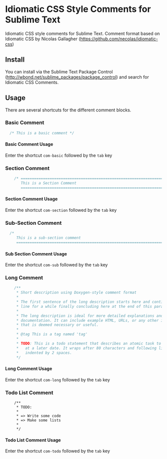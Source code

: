Idiomatic CSS Style Comments for Sublime Text
=============================================

Idiomatic CSS style comments for Sublime Text.  Comment format based on Idiomatic CSS by Nicolas Gallagher (https://github.com/necolas/idiomatic-css)

## Install

You can install via the Sublime Text Package Control (http://wbond.net/sublime_packages/package_control) and search for Idiomatic CSS Comments.

## Usage

There are several shortcuts for the different comment blocks.

### Basic Comment
``` css
  /* This is a basic comment */
```
#### Basic Comment Usage

Enter the shortcut `com-basic` followed by the `tab` key

### Section Comment

``` css
	/* ==========================================================================
   	   This is a Section Comment
       ========================================================================== */
```

#### Section Comment Usage

Enter the shortcut `com-section` followed by the `tab` key

### Sub-Section Comment
``` css
  /*
     This is a sub-section comment
     ========================================================================== */
```
#### Sub Section Comment Usage

Enter the shortcut `com-sub` followed by the `tab` key

### Long Comment

``` css
	/**
	 * Short description using Doxygen-style comment format
	 *
	 * The first sentence of the long description starts here and continues on this
	 * line for a while finally concluding here at the end of this paragraph.
	 *
	 * The long description is ideal for more detailed explanations and
	 * documentation. It can include example HTML, URLs, or any other information
	 * that is deemed necessary or useful.
	 *
	 * @tag This is a tag named 'tag'
	 *
	 * TODO: This is a todo statement that describes an atomic task to be completed
	 *   at a later date. It wraps after 80 characters and following lines are
	 *   indented by 2 spaces.
	 */
```

#### Long Comment Usage

Enter the shortcut `com-long` followed by the `tab` key

### Todo List Comment

```
	/**
	 * TODO:
	 *
	 * => Write some code
	 * => Make some lists
	 *
	 */
```

#### Todo List Comment Usage

Enter the shortcut `com-todo` followed by the `tab` key
